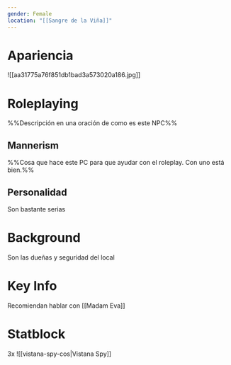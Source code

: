 ```yaml
---
gender: Female
location: "[[Sangre de la Viña]]"
---
```

# Apariencia
![[aa31775a76f851db1bad3a573020a186.jpg]]
# Roleplaying
%%Descripción en una oración de como es este NPC%%
## Mannerism
%%Cosa que hace este PC para que ayudar con el roleplay. Con uno está bien.%%

## Personalidad
Son bastante serias
# Background
Son las dueñas y seguridad del local
# Key Info
Recomiendan hablar con [[Madam Eva]]

# Statblock
3x ![[vistana-spy-cos|Vistana Spy]]